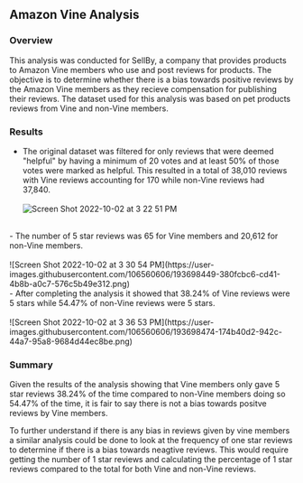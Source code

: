 ## Amazon Vine Analysis

### Overview
This analysis was conducted for SellBy, a company that provides products to Amazon Vine members
who use and post reviews for products. The objective is to determine whether there is a bias towards positive reviews by the Amazon Vine members as they recieve compensation for publishing their reviews. 
The dataset used for this analysis was based on pet products reviews from Vine and non-Vine members. 

### Results
- The original dataset was filtered for only reviews that were deemed "helpful" by having a minimum of 20 votes and at least 50% of those votes were marked as helpful. This resulted in a total of 38,010 reviews with Vine reviews accounting for 170 while non-Vine reviews had 37,840. <br><br>
![Screen Shot 2022-10-02 at 3 22 51 PM](https://user-images.githubusercontent.com/106560606/193698130-2955fd0f-fae7-4783-ab3c-3019ec615532.png) 
<br>
- The number of 5 star reviews was 65 for Vine members and 20,612 for non-Vine members. <br><br>
![Screen Shot 2022-10-02 at 3 30 54 PM](https://user-images.githubusercontent.com/106560606/193698449-380fcbc6-cd41-4b8b-a0c7-576c5b49e312.png)
<br>
- After completing the analysis it showed that 38.24% of Vine reviews were 5 stars while 54.47% of non-Vine reviews were 5 stars. <br><br>
![Screen Shot 2022-10-02 at 3 36 53 PM](https://user-images.githubusercontent.com/106560606/193698474-174b40d2-942c-44a7-95a8-9684d44ec8be.png)
<br>

### Summary
Given the results of the analysis showing that Vine members only gave 5 star reviews 38.24% of the time compared to non-Vine members doing so 54.47% of the time, it is fair to say there is not a bias towards positve reviews by Vine members. 

To further understand if there is any bias in reviews given by vine members a similar analysis could be done to look at the frequency of one star reviews to determine if there is a bias towards neagtive reviews. This would require getting the number of 1 star reviews and calculating the percentage of 1 star reviews compared to the total for both Vine and non-Vine reviews. 
